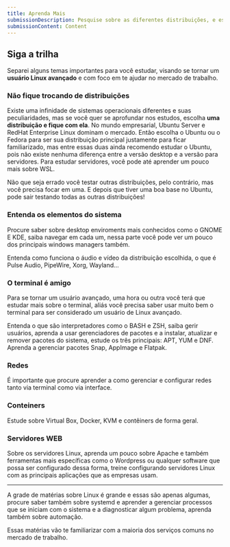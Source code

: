 ```yaml
--- 
title: Aprenda Mais
submissionDescription: Pesquise sobre as diferentes distribuições, e escolha uma para ser sua distro principal na sua jornada de aprendizado e diga qual foi sua escolha.
submissionContent: Content
---
```


## Siga a trilha

Separei alguns temas importantes para você estudar, visando se tornar um **usuário Linux avançado** e com foco em te ajudar no mercado de trabalho.

### Não fique trocando de distribuições

Existe uma infinidade de sistemas operacionais diferentes e suas peculiaridades, mas se você quer se aprofundar nos estudos, escolha **uma distribuição e fique com ela**. No mundo empresarial, Ubuntu Server e RedHat Enterprise Linux dominam o mercado. Então escolha o Ubuntu ou o Fedora para ser sua distribuição principal justamente para ficar familiarizado, mas entre essas duas ainda recomendo estudar o Ubuntu, pois não existe nenhuma diferença entre a versão desktop e a versão para servidores. Para estudar servidores, você pode até aprender um pouco mais sobre WSL.

Não que seja errado você testar outras distribuições, pelo contrário, mas você precisa focar em uma. E depois que tiver uma boa base no Ubuntu, pode sair testando todas as outras distribuições!

### Entenda os elementos do sistema

Procure saber sobre desktop enviroments mais conhecidos como o GNOME E KDE, saiba navegar em cada um, nessa parte você pode ver um pouco dos principais windows managers também.

Entenda como funciona o áudio e vídeo da distribuição escolhida, o que é Pulse Audio, PipeWire, Xorg, Wayland...

### O terminal é amigo

Para se tornar um usuário avançado, uma hora ou outra você terá que estudar mais sobre o terminal, aliás você precisa saber usar muito bem o terminal para ser considerado um usuário de Linux avançado.

Entenda o que são interpretadores como o BASH e ZSH, saiba gerir usuários, aprenda a usar gerenciadores de pacotes e a instalar, atualizar e remover pacotes do sistema, estude os três principais: APT, YUM e DNF. Aprenda a gerenciar pacotes Snap, AppImage e Flatpak.

### Redes

É importante que procure aprender a como gerenciar e configurar redes tanto via terminal como via interface.

### Conteiners

Estude sobre Virtual Box, Docker, KVM e contêiners de forma geral.

### Servidores WEB

Sobre os servidores Linux, aprenda um pouco sobre Apache e também ferramentas mais específicas como o Wordpress ou qualquer software que possa ser configurado dessa forma, treine configurando servidores Linux com as principais aplicações que as empresas usam.

---
A grade de matérias sobre Linux é grande e essas são apenas algumas, procure saber também sobre systemd e aprender a gerenciar processos que se iniciam com o sistema e a diagnosticar algum problema, aprenda também sobre automação.

Essas matérias vão te familiarizar com a maioria dos serviços comuns no mercado de trabalho.


